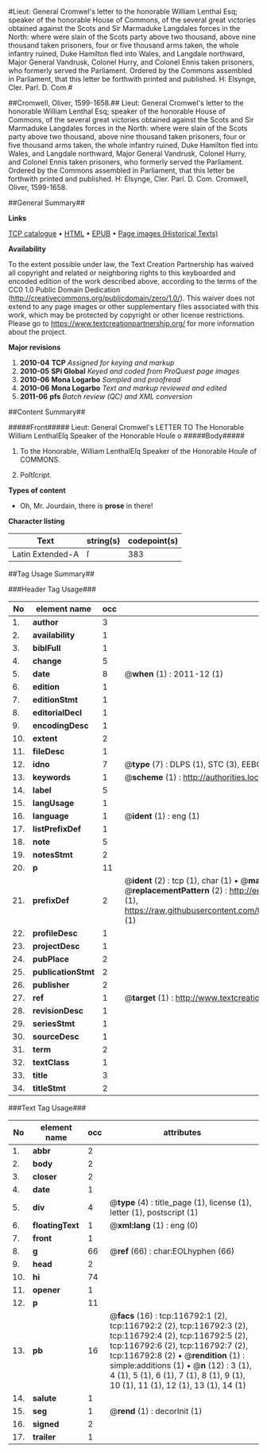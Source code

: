 #Lieut: General Cromwel's letter to the honorable William Lenthal Esq; speaker of the honorable House of Commons, of the several great victories obtained against the Scots and Sir Marmaduke Langdales forces in the North: where were slain of the Scots party above two thousand, above nine thousand taken prisoners, four or five thousand arms taken, the whole infantry ruined, Duke Hamilton fled into Wales, and Langdale northward, Major General Vandrusk, Colonel Hurry, and Colonel Ennis taken prisoners, who formerly served the Parliament. Ordered by the Commons assembled in Parliament, that this letter be forthwith printed and published. H: Elsynge, Cler. Parl. D. Com.#

##Cromwell, Oliver, 1599-1658.##
Lieut: General Cromwel's letter to the honorable William Lenthal Esq; speaker of the honorable House of Commons, of the several great victories obtained against the Scots and Sir Marmaduke Langdales forces in the North: where were slain of the Scots party above two thousand, above nine thousand taken prisoners, four or five thousand arms taken, the whole infantry ruined, Duke Hamilton fled into Wales, and Langdale northward, Major General Vandrusk, Colonel Hurry, and Colonel Ennis taken prisoners, who formerly served the Parliament. Ordered by the Commons assembled in Parliament, that this letter be forthwith printed and published. H: Elsynge, Cler. Parl. D. Com.
Cromwell, Oliver, 1599-1658.

##General Summary##

**Links**

[TCP catalogue](http://www.ota.ox.ac.uk/tcp/)  • 
[HTML](http://tei.it.ox.ac.uk/tcp/Texts-HTML/free/A80/A80946.html)  • 
[EPUB](http://tei.it.ox.ac.uk/tcp/Texts-EPUB/free/A80/A80946.epub) • 
[Page images (Historical Texts)](https://historicaltexts.jisc.ac.uk/eebo-99864561e)

**Availability**

To the extent possible under law, the Text Creation Partnership has waived all copyright and related or neighboring rights to this keyboarded and encoded edition of the work described above, according to the terms of the CC0 1.0 Public Domain Dedication (http://creativecommons.org/publicdomain/zero/1.0/). This waiver does not extend to any page images or other supplementary files associated with this work, which may be protected by copyright or other license restrictions. Please go to https://www.textcreationpartnership.org/ for more information about the project.

**Major revisions**

1. __2010-04__ __TCP__ *Assigned for keying and markup*
1. __2010-05__ __SPi Global__ *Keyed and coded from ProQuest page images*
1. __2010-06__ __Mona Logarbo__ *Sampled and proofread*
1. __2010-06__ __Mona Logarbo__ *Text and markup reviewed and edited*
1. __2011-06__ __pfs__ *Batch review (QC) and XML conversion*

##Content Summary##

#####Front#####
Lieut: General Cromwel's LETTER TO The Honorable William LenthalEſq Speaker of the Honorable Houſe o
#####Body#####

1. To the Honorable, William LenthalEſq Speaker of the Honorable Houſe of COMMONS.

1. Poſtſcript.

**Types of content**

  * Oh, Mr. Jourdain, there is **prose** in there!

**Character listing**


|Text|string(s)|codepoint(s)|
|---|---|---|
|Latin Extended-A|ſ|383|

##Tag Usage Summary##

###Header Tag Usage###

|No|element name|occ|attributes|
|---|---|---|---|
|1.|__author__|3||
|2.|__availability__|1||
|3.|__biblFull__|1||
|4.|__change__|5||
|5.|__date__|8| @__when__ (1) : 2011-12 (1)|
|6.|__edition__|1||
|7.|__editionStmt__|1||
|8.|__editorialDecl__|1||
|9.|__encodingDesc__|1||
|10.|__extent__|2||
|11.|__fileDesc__|1||
|12.|__idno__|7| @__type__ (7) : DLPS (1), STC (3), EEBO-CITATION (1), PROQUEST (1), VID (1)|
|13.|__keywords__|1| @__scheme__ (1) : http://authorities.loc.gov/ (1)|
|14.|__label__|5||
|15.|__langUsage__|1||
|16.|__language__|1| @__ident__ (1) : eng (1)|
|17.|__listPrefixDef__|1||
|18.|__note__|5||
|19.|__notesStmt__|2||
|20.|__p__|11||
|21.|__prefixDef__|2| @__ident__ (2) : tcp (1), char (1)  •  @__matchPattern__ (2) : ([0-9\-]+):([0-9IVX]+) (1), (.+) (1)  •  @__replacementPattern__ (2) : http://eebo.chadwyck.com/downloadtiff?vid=$1&page=$2 (1), https://raw.githubusercontent.com/textcreationpartnership/Texts/master/tcpchars.xml#$1 (1)|
|22.|__profileDesc__|1||
|23.|__projectDesc__|1||
|24.|__pubPlace__|2||
|25.|__publicationStmt__|2||
|26.|__publisher__|2||
|27.|__ref__|1| @__target__ (1) : http://www.textcreationpartnership.org/docs/. (1)|
|28.|__revisionDesc__|1||
|29.|__seriesStmt__|1||
|30.|__sourceDesc__|1||
|31.|__term__|2||
|32.|__textClass__|1||
|33.|__title__|3||
|34.|__titleStmt__|2||


###Text Tag Usage###

|No|element name|occ|attributes|
|---|---|---|---|
|1.|__abbr__|2||
|2.|__body__|2||
|3.|__closer__|2||
|4.|__date__|1||
|5.|__div__|4| @__type__ (4) : title_page (1), license (1), letter (1), postscript (1)|
|6.|__floatingText__|1| @__xml:lang__ (1) : eng (0)|
|7.|__front__|1||
|8.|__g__|66| @__ref__ (66) : char:EOLhyphen (66)|
|9.|__head__|2||
|10.|__hi__|74||
|11.|__opener__|1||
|12.|__p__|11||
|13.|__pb__|16| @__facs__ (16) : tcp:116792:1 (2), tcp:116792:2 (2), tcp:116792:3 (2), tcp:116792:4 (2), tcp:116792:5 (2), tcp:116792:6 (2), tcp:116792:7 (2), tcp:116792:8 (2)  •  @__rendition__ (1) : simple:additions (1)  •  @__n__ (12) : 3 (1), 4 (1), 5 (1), 6 (1), 7 (1), 8 (1), 9 (1), 10 (1), 11 (1), 12 (1), 13 (1), 14 (1)|
|14.|__salute__|1||
|15.|__seg__|1| @__rend__ (1) : decorInit (1)|
|16.|__signed__|2||
|17.|__trailer__|1||
